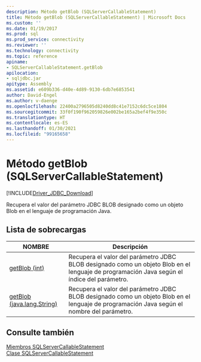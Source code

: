 ```yaml
---
description: Método getBlob (SQLServerCallableStatement)
title: Método getBlob (SQLServerCallableStatement) | Microsoft Docs
ms.custom: ''
ms.date: 01/19/2017
ms.prod: sql
ms.prod_service: connectivity
ms.reviewer: ''
ms.technology: connectivity
ms.topic: reference
apiname:
- SQLServerCallableStatement.getBlob
apilocation:
- sqljdbc.jar
apitype: Assembly
ms.assetid: e609b336-d40e-4d89-9130-6db7e6853541
author: David-Engel
ms.author: v-daenge
ms.openlocfilehash: 22400a2796505d8240dd8c41e7152c6dc5ce1804
ms.sourcegitcommit: 33f0f190f962059826e002be165a2bef4f9e350c
ms.translationtype: HT
ms.contentlocale: es-ES
ms.lasthandoff: 01/30/2021
ms.locfileid: "99165658"
---
```

# <a name="getblob-method-sqlservercallablestatement"></a>Método getBlob (SQLServerCallableStatement)
[!INCLUDE[Driver_JDBC_Download](../../../includes/driver_jdbc_download.md)]

  Recupera el valor del parámetro JDBC BLOB designado como un objeto Blob en el lenguaje de programación Java.  
  
## <a name="overload-list"></a>Lista de sobrecargas  
  
|NOMBRE|Descripción|  
|----------|-----------------|  
|[getBlob (int)](../../../connect/jdbc/reference/getblob-method-int.md)|Recupera el valor del parámetro JDBC BLOB designado como un objeto Blob en el lenguaje de programación Java según el índice del parámetro.|  
|[getBlob (java.lang.String)](../../../connect/jdbc/reference/getblob-method-java-lang-string.md)|Recupera el valor del parámetro JDBC BLOB designado como un objeto Blob en el lenguaje de programación Java según el nombre del parámetro.|  
  
## <a name="see-also"></a>Consulte también  
 [Miembros SQLServerCallableStatement](../../../connect/jdbc/reference/sqlservercallablestatement-members.md)   
 [Clase SQLServerCallableStatement](../../../connect/jdbc/reference/sqlservercallablestatement-class.md)  
  
  
